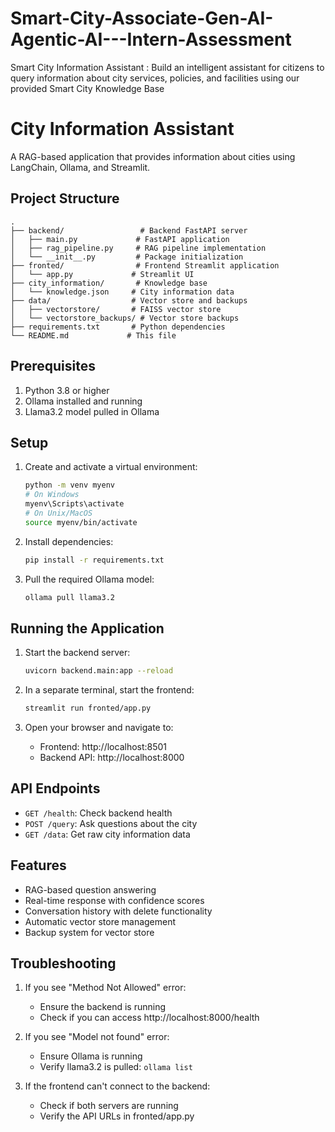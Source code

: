 # Smart-City-Associate-Gen-AI-Agentic-AI---Intern-Assessment
Smart City Information Assistant : Build an intelligent assistant for citizens to query information about city services, policies, and facilities using our provided Smart City Knowledge Base

# City Information Assistant

A RAG-based application that provides information about cities using LangChain, Ollama, and Streamlit.

## Project Structure

```
.
├── backend/                 # Backend FastAPI server
│   ├── main.py             # FastAPI application
│   ├── rag_pipeline.py     # RAG pipeline implementation
│   └── __init__.py         # Package initialization
├── fronted/                # Frontend Streamlit application
│   └── app.py             # Streamlit UI
├── city_information/       # Knowledge base
│   └── knowledge.json     # City information data
├── data/                  # Vector store and backups
│   ├── vectorstore/       # FAISS vector store
│   └── vectorstore_backups/ # Vector store backups
├── requirements.txt       # Python dependencies
└── README.md             # This file
```

## Prerequisites

1. Python 3.8 or higher
2. Ollama installed and running
3. Llama3.2 model pulled in Ollama

## Setup

1. Create and activate a virtual environment:
   ```bash
   python -m venv myenv
   # On Windows
   myenv\Scripts\activate
   # On Unix/MacOS
   source myenv/bin/activate
   ```

2. Install dependencies:
   ```bash
   pip install -r requirements.txt
   ```

3. Pull the required Ollama model:
   ```bash
   ollama pull llama3.2
   ```

## Running the Application

1. Start the backend server:
   ```bash
   uvicorn backend.main:app --reload
   ```

2. In a separate terminal, start the frontend:
   ```bash
   streamlit run fronted/app.py
   ```

3. Open your browser and navigate to:
   - Frontend: http://localhost:8501
   - Backend API: http://localhost:8000

## API Endpoints

- `GET /health`: Check backend health
- `POST /query`: Ask questions about the city
- `GET /data`: Get raw city information data

## Features

- RAG-based question answering
- Real-time response with confidence scores
- Conversation history with delete functionality
- Automatic vector store management
- Backup system for vector store

## Troubleshooting

1. If you see "Method Not Allowed" error:
   - Ensure the backend is running
   - Check if you can access http://localhost:8000/health

2. If you see "Model not found" error:
   - Ensure Ollama is running
   - Verify llama3.2 is pulled: `ollama list`

3. If the frontend can't connect to the backend:
   - Check if both servers are running
   - Verify the API URLs in fronted/app.py 
